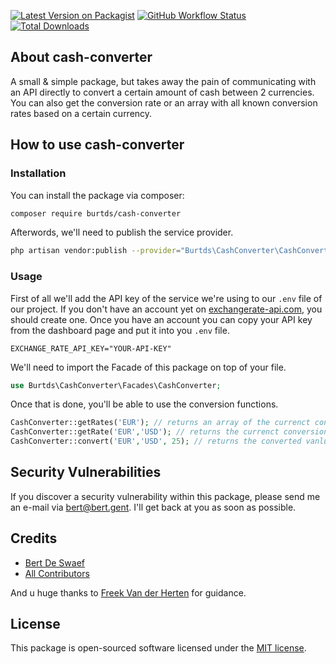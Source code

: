 
[![Latest Version on Packagist](https://img.shields.io/packagist/v/burtds/cash-converter.svg?style=flat-square)](https://packagist.org/packages/burtds/cash-converter)
[![GitHub Workflow Status](https://img.shields.io/github/actions/workflow/status/burtds/cash-converter/run-tests-pest.yml?branch=main&label=Tests)](https://github.com/burtds/cash-converter/actions/workflows/run-tests-pest.yml)
[![Total Downloads](https://img.shields.io/packagist/dt/burtds/cash-converter.svg?style=flat-square)](https://packagist.org/packages/burtds/cash-converter)

## About cash-converter

A small & simple package, but takes away the pain of communicating with an API directly to convert a certain amount of cash between 2 currencies. 
You can also get the conversion rate or an array with all known conversion rates based on a certain currency.

## How to use cash-converter

### Installation

You can install the package via composer:
```bash
composer require burtds/cash-converter
```
Afterwords, we'll need to publish the service provider.
```bash
php artisan vendor:publish --provider="Burtds\CashConverter\CashConverterProvider"
```

### Usage

First of all we'll add the API key of the service we're using to our `.env` file of our project.
If you don't have an account yet on [exchangerate-api.com](https://exchangerate-api.com), you should create one.
Once you have an account you can copy your API key from the dashboard page and put it into you `.env` file.
```
EXCHANGE_RATE_API_KEY="YOUR-API-KEY"
```
We'll need to import the Facade of this package on top of your file.
```php
use Burtds\CashConverter\Facades\CashConverter;
```
Once that is done, you'll be able to use the conversion functions.
```php
CashConverter::getRates('EUR'); // returns an array of the currenct converison rates based on the given currency, in this case Euro's
CashConverter::getRate('EUR','USD'); // returns the currenct conversion rate for Euro to US Dollars
CashConverter::convert('EUR','USD', 25); // returns the converted vanlue in US Dollars for the given 25 Euros
```

## Security Vulnerabilities

If you discover a security vulnerability within this package, please send me an e-mail via [bert@bert.gent](mailto:bert@bert.gent). 
I'll get back at you as soon as possible.

## Credits

- [Bert De Swaef](https://github.com/burtds)
- [All Contributors](../../contributors)

And u huge thanks to [Freek Van der Herten](https://github.com/freekmurze) for guidance.

## License

This package is open-sourced software licensed under the [MIT license](https://opensource.org/licenses/MIT).
